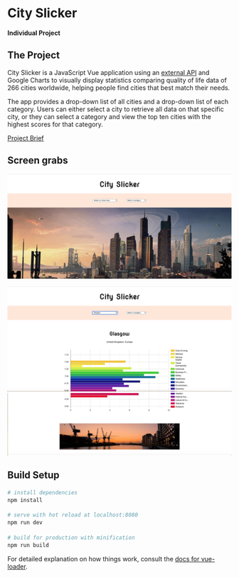 # City Slicker
**Individual Project**

## The Project
City Slicker is a JavaScript Vue application using an [external API](https://developers.teleport.org/api/reference/) and Google Charts to visually display statistics comparing quality of life data of 266 cities worldwide, helping people find cities that best match their needs.

The app provides a drop-down list of all cities and  a drop-down list of each category. Users can either select a city to retrieve all data on that specific city, or they can select a category and view the top ten cities with the highest scores for that category.

[Project Brief](https://gist.github.com/futuresocks/031986766572aaecdbaffc17adf495f8)

## Screen grabs

![Homepage](./ScreenGrabs/Homepage.png)

![Selected_City](./ScreenGrabs/Glasgow_Data01.png)
![Selected_City](./ScreenGrabs/Glasgow_Data02.png)

## Build Setup

``` bash
# install dependencies
npm install

# serve with hot reload at localhost:8080
npm run dev

# build for production with minification
npm run build
```

For detailed explanation on how things work, consult the [docs for vue-loader](http://vuejs.github.io/vue-loader).
